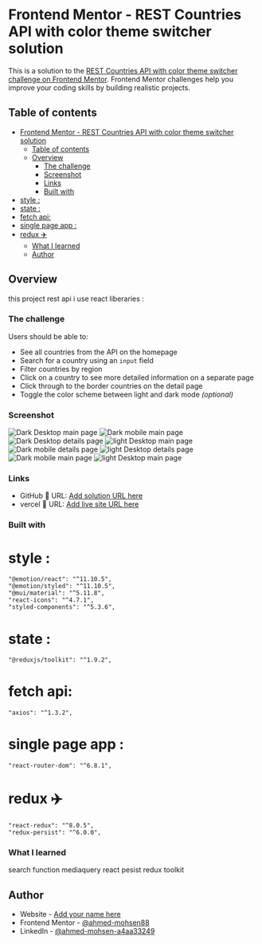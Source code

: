 # Frontend Mentor - REST Countries API with color theme switcher solution

This is a solution to the [REST Countries API with color theme switcher challenge on Frontend Mentor](https://www.frontendmentor.io/challenges/rest-countries-api-with-color-theme-switcher-5cacc469fec04111f7b848ca). Frontend Mentor challenges help you improve your coding skills by building realistic projects.

## Table of contents

- [Frontend Mentor - REST Countries API with color theme switcher solution](#frontend-mentor---rest-countries-api-with-color-theme-switcher-solution)
  - [Table of contents](#table-of-contents)
  - [Overview](#overview)
    - [The challenge](#the-challenge)
    - [Screenshot](#screenshot)
    - [Links](#links)
    - [Built with](#built-with)
- [style :](#style-)
- [state :](#state-)
- [fetch api:](#fetch-api)
- [single page app :](#single-page-app-)
- [redux :airplane:](#redux-airplane)
    - [What I learned](#what-i-learned)
  - [Author](#author)

## Overview

this project rest api i use react liberaries :

### The challenge

Users should be able to:

- See all countries from the API on the homepage
- Search for a country using an `input` field
- Filter countries by region
- Click on a country to see more detailed information on a separate page
- Click through to the border countries on the detail page
- Toggle the color scheme between light and dark mode _(optional)_

### Screenshot

![Dark Desktop main page](./screen%20shot/dark%20desktop.png)
![Dark mobile main page](./screen%20shot/dark%20details%20mobile.png)
![Dark Desktop details page](./screen%20shot/dark%20details.png)
![light Desktop main page](./screen%20shot/light%20desktop.png)
![Dark mobile details page](./screen%20shot/light%20details%20mobile.png)
![light Desktop details page](./screen%20shot/light%20details.png)
![Dark mobile main page](./screen%20shot/mobile%20dark.png)
![light Desktop main page](./screen%20shot/mobile%20light.png)

### Links

- GitHub 🚀 URL: [Add solution URL here](https://rest-countries-api-sigma-one.vercel.app/)
- vercel :rocket: URL: [Add live site URL here](https://github.com/ahmed-mohsen88/rest-countries-api)

### Built with

# style :

    "@emotion/react": "^11.10.5",
    "@emotion/styled": "^11.10.5",
    "@mui/material": "^5.11.8",
    "react-icons": "^4.7.1",
    "styled-components": "^5.3.6",

# state :

    "@reduxjs/toolkit": "^1.9.2",

# fetch api:

    "axios": "^1.3.2",

# single page app :

    "react-router-dom": "^6.8.1",

# redux :airplane:

    "react-redux": "^8.0.5",
    "redux-persist": "^6.0.0",

### What I learned

search function
mediaquery
react pesist
redux toolkit

## Author

- Website - [Add your name here](https://www.your-site.com)
- Frontend Mentor - [@ahmed-mohsen88](https://www.frontendmentor.io/profile/ahmed-mohsen88)
- LinkedIn - [@ahmed-mohsen-a4aa33249](https://www.linkedin.com/in/ahmed-mohsen-a4aa33249/)
